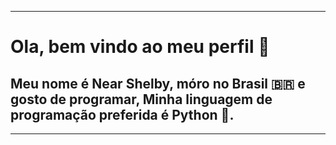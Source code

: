 <hr>
<h1>Ola, bem vindo ao meu perfil 👋</h1>
<h2>Meu nome é Near Shelby, móro no Brasil 🇧🇷 e gosto de programar, Minha linguagem de programação preferida é Python 🐍.</h2>

<hr>
